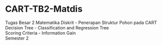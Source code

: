 # CART-TB2-Matdis
Tugas Besar 2 Matematika Diskrit - Penerapan Struktur Pohon pada CART <br>
Decision Tree - Classification and Regression Tree<br>
Scoring Criteria - Information Gain<br>
Semester 2<br>

